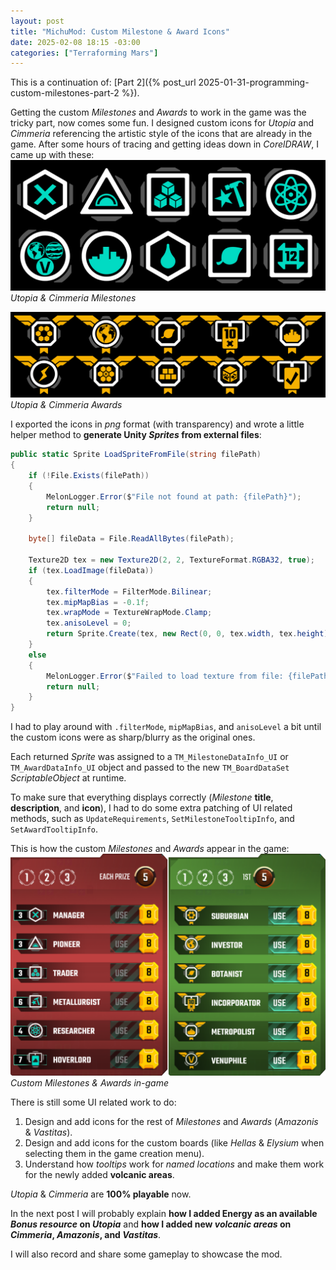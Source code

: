 ```yaml
---
layout: post
title: "MichuMod: Custom Milestone & Award Icons"
date: 2025-02-08 18:15 -03:00
categories: ["Terraforming Mars"]
---
```


This is a continuation of: [Part 2]({% post_url 2025-01-31-programming-custom-milestones-part-2 %}).

Getting the custom *Milestones* and *Awards* to work in the game was the tricky part, now comes some fun. I designed custom icons for *Utopia* and *Cimmeria* referencing the artistic style of the icons that are already in the game. After some hours of tracing and getting ideas down in *CorelDRAW*, I came up with these:
![Utopia & Cimmeria Milestone Icons](/assets/images/michumod_milestone_icons_utopia_cimmeria.jpg)
*Utopia & Cimmeria Milestones*

![Utopia & Cimmeria Award Icons](/assets/images/michumod_award_icons_utopia_cimmeria.jpg)
*Utopia & Cimmeria Awards*

I exported the icons in *png* format (with transparency) and wrote a little helper method to **generate Unity *Sprites* from external files**:
```csharp
public static Sprite LoadSpriteFromFile(string filePath)
{
    if (!File.Exists(filePath))
    {
        MelonLogger.Error($"File not found at path: {filePath}");
        return null;
    }

    byte[] fileData = File.ReadAllBytes(filePath);

    Texture2D tex = new Texture2D(2, 2, TextureFormat.RGBA32, true);
    if (tex.LoadImage(fileData))
    {
        tex.filterMode = FilterMode.Bilinear;
        tex.mipMapBias = -0.1f;
        tex.wrapMode = TextureWrapMode.Clamp;
        tex.anisoLevel = 0;
        return Sprite.Create(tex, new Rect(0, 0, tex.width, tex.height), new Vector2(0.5f, 0.5f));
    }
    else
    {
        MelonLogger.Error($"Failed to load texture from file: {filePath}");
        return null;
    }
}
```

I had to play around with `.filterMode`, `mipMapBias`, and `anisoLevel` a bit until the custom icons were as sharp/blurry as the original ones.

Each returned *Sprite* was assigned to a `TM_MilestoneDataInfo_UI` or `TM_AwardDataInfo_UI` object and passed to the new `TM_BoardDataSet` *ScriptableObject* at runtime.

To make sure that everything displays correctly (*Milestone* **title**, **description**, and **icon**), I had to do some extra patching of UI related methods, such as `UpdateRequirements`, `SetMilestoneTooltipInfo`, and `SetAwardTooltipInfo`.

This is how the custom *Milestones* and *Awards* appear in the game:
![Utopia & Cimmeria Milestones/Awards in game](/assets/images/michumod_milestones_awards_in_game.png)
*Custom Milestones & Awards in-game*

There is still some UI related work to do:
1. Design and add icons for the rest of *Milestones* and *Awards* (*Amazonis* & *Vastitas*).
2. Design and add icons for the custom boards (like *Hellas* & *Elysium* when selecting them in the game creation menu).
3. Understand how *tooltips* work for *named locations* and make them work for the newly added **volcanic areas**.

*Utopia* & *Cimmeria* are **100% playable** now.

In the next post I will probably explain **how I added Energy as an available *Bonus resource* on *Utopia*** and **how I added new *volcanic areas* on *Cimmeria*, *Amazonis*, and *Vastitas***.

I will also record and share some gameplay to showcase the mod.